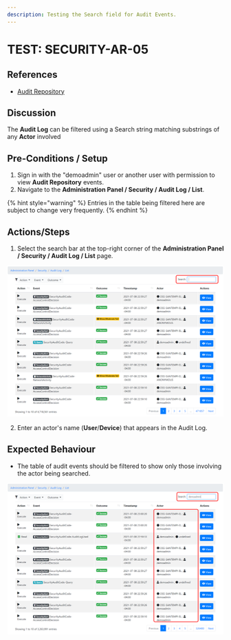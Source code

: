 ```yaml
---
description: Testing the Search field for Audit Events.
---
```


# TEST: SECURITY-AR-05

## References

* [Audit Repository](../../../../../operations/security-administration/audit-repository.md)

## Discussion

The **Audit Log** can be filtered using a Search string matching substrings of any **Actor** involved

## Pre-Conditions / Setup

1. Sign in with the "demoadmin" user or another user with permission to view **Audit Repository** events.
2. Navigate to the **Administration Panel / Security / Audit Log / List**. 

{% hint style="warning" %}
Entries in the table being filtered here are subject to change very frequently.
{% endhint %}

## Actions/Steps

1. Select the search bar at the top-right corner of the **Administration Panel / Security / Audit Log / List** page.

![](../../../../../../.gitbook/assets/image%20%28385%29.png)

2. Enter an actor's name \(**User**/**Device**\) that appears in the Audit Log.

## Expected Behaviour

* The table of audit events should be filtered to show only those involving the actor being searched.

![](../../../../../../.gitbook/assets/image%20%28366%29.png)

